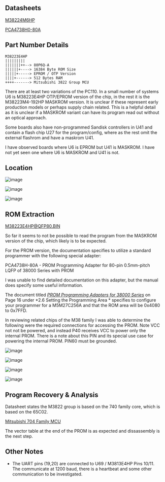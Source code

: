 
## Datasheets ##
[M38224M6HP](M3822.pdf)

[PCA4738H0-80A](PCA4738H.pdf)

## Part Number Details ##
```
M38223E4HP
|||||||||
|||||||++--> 80P6Q-A
||||||+----> 16384 Byte ROM Size 
|||||+-----> EPROM / OTP Version
||||+------> 512 Bytes RAM
++++-------> Mitsubishi 3822 Group MCU
```
There are at least two variations of the PC110.    In a small number of systems U6 is M38223E4HP OTP/EPROM version of the chip,  in the rest it is the M38223M4-192HP MASKROM version.  It is unclear if these represent early production models or perhaps supply chain related.    This is a helpful detail as it is unclear if a MASKROM variant can have its program read out without an optical approach.

Some boards also have non-programmed Sandisk controllers in U41 and contain a flash chip U27 for the program/config, where as the rest omit the external flashrom and have a maskrom U41.

I have observed boards where U6 is EPROM but U41 is MASKROM.  I have not yet seen one where U6 is MASKROM and U41 is not.  

## Location ##

![image](https://github.com/user-attachments/assets/a2e46dda-e8bc-42d8-bcc8-e8081ce7fbb1)

![image](https://github.com/user-attachments/assets/63b54d00-19b9-41cf-ab7a-5a5157431210)

![image](https://github.com/user-attachments/assets/ee8c9987-725a-453d-a366-4c2538670507)

## ROM Extraction ##

[M38223E4HP@QFP80.BIN](/Flash/M38223E4HP/M38223E4HP@QFP80.BIN)

So far it seems to not be possible to  read the program from the MASKROM version of the chip,  which likely is to be expected.

For the PROM version, the documentation specifies to utilize a standard programmer with the following special adapter:

PCA4738H-80A - PROM Programming Adapter for 80-pin 0.5mm-pitch LQFP of 38000 Series with PROM

I was unable to find detailed documentation on this adapter,  but the manual does specify some useful information.

The document titled [*PROM Programming Adapters for 38000 Series*](PCA4738H.pdf) on Page 16 under *2.6 Setting the Programming Area * specifies to configure your programmer for a M5M27C256A and that the ROM area will be 0x4080 to 0x7FFD.

In reviewing related chips of the M38 family I was able to determine the following were the required connections for accessing the PROM.   Note VCC not not be powered, and instead P40 receives VCC to power only the internal PROM.  There is a note about this PIN and its special use case for powering the internal PROM.   PIN60 must be grounded.   

![image](https://github.com/user-attachments/assets/8579a198-b227-40f8-a572-06c0f398118c)

![image](https://github.com/user-attachments/assets/6970e252-dd4f-4683-bb03-ae091cd09395)

![image](https://github.com/user-attachments/assets/3129b726-b946-48d5-81b0-c5377505cb77)

![image](https://github.com/user-attachments/assets/38b46af4-bfe2-436d-9f8f-eba12970e8a5)




## Program Recovery & Analysis

Datasheet states the M3822 group is based on the 740 family core,  which is based on the 65C02.

[Mitsubishi 704 Family MCU](https://en.wikipedia.org/wiki/Mitsubishi_740)

The vector table at the end of the PROM is as expected and dissassembly is the next step.


## Other Notes ##

* The UART pins (19,20)  are connected to U69 /  M3813E4HP   Pins 10/11.  The communicate at 1200 baud, there is a heartbeat and some other communication to be investigated.
